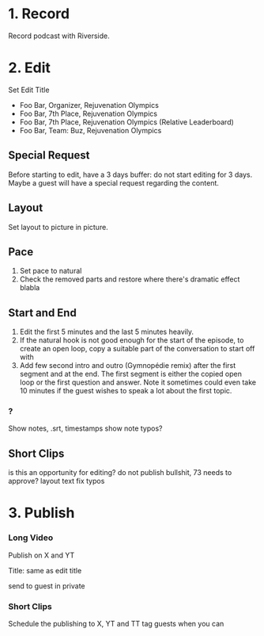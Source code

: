 # 1. Record

Record podcast with Riverside.

# 2. Edit

Set Edit Title
- Foo Bar, Organizer, Rejuvenation Olympics
- Foo Bar, 7th Place, Rejuvenation Olympics
- Foo Bar, 7th Place, Rejuvenation Olympics (Relative Leaderboard)
- Foo Bar, Team: Buz, Rejuvenation Olympics

## Special Request

Before starting to edit, have a 3 days buffer: do not start editing for 3 days. Maybe a guest will have a special request regarding the content.

## Layout

Set layout to picture in picture.

## Pace

1. Set pace to natural
2. Check the removed parts and restore where there's dramatic effect
blabla
## Start and End

1. Edit the first 5 minutes and the last 5 minutes heavily.
2. If the natural hook is not good enough for the start of the episode, to create an open loop, copy a suitable part of the conversation to start off with
3. Add few second intro and outro (Gymnopédie remix) after the first segment and at the end. The first segment is either the copied open loop or the first question and answer. Note it sometimes could even take 10 minutes if the guest wishes to speak a lot about the first topic.

### ?

Show notes, .srt, timestamps
show note typos?

## Short Clips

is this an opportunity for editing?
do not publish bullshit, 73 needs to approve?
layout
text
fix typos

# 3. Publish

### Long Video

Publish on X and YT

Title: same as edit title

send to guest in private

### Short Clips

Schedule the publishing to X, YT and TT
tag guests when you can
